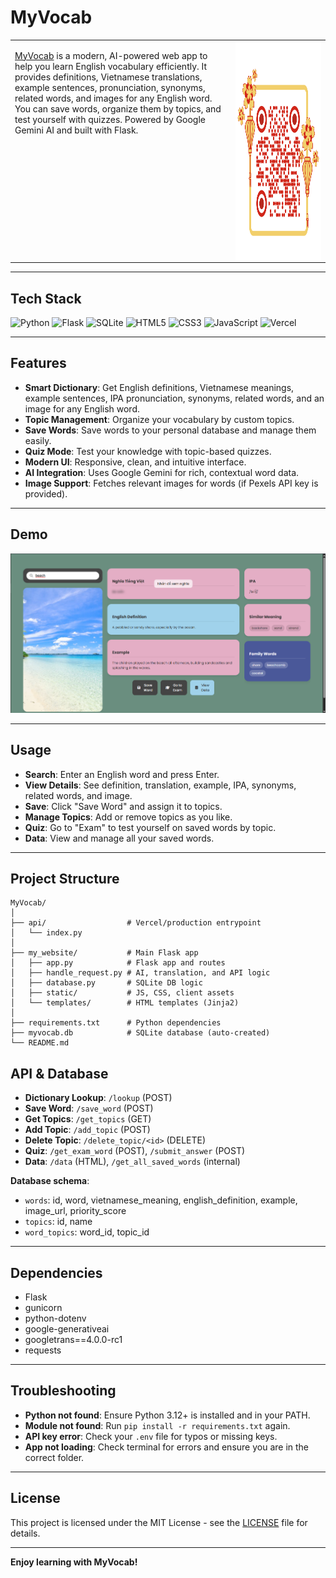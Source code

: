 # MyVocab

<table>
<tr>
<td width="70%" style="vertical-align: top;">

[MyVocab](https://my-vocab-xi.vercel.app/) is a modern, AI-powered web app to help you learn English vocabulary efficiently. It provides definitions, Vietnamese translations, example sentences, pronunciation, synonyms, related words, and images for any English word. You can save words, organize them by topics, and test yourself with quizzes. Powered by Google Gemini AI and built with Flask.

</td>
<td width="30%" style="vertical-align: top; text-align: center;">

<img src="./images/MyVocabQR.png" alt="MyVocab QR" width="350" height="350" style="display: block; margin: 0 auto;">

</td>
</tr>
</table>

---

## Tech Stack

![Python](https://img.shields.io/badge/python-3670A0?style=for-the-badge&logo=python&logoColor=ffdd54)
![Flask](https://img.shields.io/badge/flask-%23000.svg?style=for-the-badge&logo=flask&logoColor=white)
![SQLite](https://img.shields.io/badge/sqlite-%2307405e.svg?style=for-the-badge&logo=sqlite&logoColor=white)
![HTML5](https://img.shields.io/badge/html5-%23E34F26.svg?style=for-the-badge&logo=html5&logoColor=white)
![CSS3](https://img.shields.io/badge/css3-%231572B6.svg?style=for-the-badge&logo=css3&logoColor=white)
![JavaScript](https://img.shields.io/badge/javascript-%23323330.svg?style=for-the-badge&logo=javascript&logoColor=%23F7DF1E)
![Vercel](https://img.shields.io/badge/vercel-%23000000.svg?style=for-the-badge&logo=vercel&logoColor=white)

---

## Features

- **Smart Dictionary**: Get English definitions, Vietnamese meanings, example sentences, IPA pronunciation, synonyms, related words, and an image for any English word.
- **Topic Management**: Organize your vocabulary by custom topics.
- **Save Words**: Save words to your personal database and manage them easily.
- **Quiz Mode**: Test your knowledge with topic-based quizzes.
- **Modern UI**: Responsive, clean, and intuitive interface.
- **AI Integration**: Uses Google Gemini for rich, contextual word data.
- **Image Support**: Fetches relevant images for words (if Pexels API key is provided).

---

## Demo

![search](./images/search.png)

---

## Usage

- **Search**: Enter an English word and press Enter.
- **View Details**: See definition, translation, example, IPA, synonyms, related words, and image.
- **Save**: Click "Save Word" and assign it to topics.
- **Manage Topics**: Add or remove topics as you like.
- **Quiz**: Go to "Exam" to test yourself on saved words by topic.
- **Data**: View and manage all your saved words.

---

## Project Structure

```
MyVocab/
│
├── api/                  # Vercel/production entrypoint
│   └── index.py
│
├── my_website/           # Main Flask app
│   ├── app.py            # Flask app and routes
│   ├── handle_request.py # AI, translation, and API logic
│   ├── database.py       # SQLite DB logic
│   ├── static/           # JS, CSS, client assets
│   └── templates/        # HTML templates (Jinja2)
│
├── requirements.txt      # Python dependencies
├── myvocab.db            # SQLite database (auto-created)
└── README.md
```

## API & Database

- **Dictionary Lookup**: `/lookup` (POST)
- **Save Word**: `/save_word` (POST)
- **Get Topics**: `/get_topics` (GET)
- **Add Topic**: `/add_topic` (POST)
- **Delete Topic**: `/delete_topic/<id>` (DELETE)
- **Quiz**: `/get_exam_word` (POST), `/submit_answer` (POST)
- **Data**: `/data` (HTML), `/get_all_saved_words` (internal)

**Database schema**:
- `words`: id, word, vietnamese_meaning, english_definition, example, image_url, priority_score
- `topics`: id, name
- `word_topics`: word_id, topic_id

---

## Dependencies

- Flask
- gunicorn
- python-dotenv
- google-generativeai
- googletrans==4.0.0-rc1
- requests

---

## Troubleshooting

- **Python not found**: Ensure Python 3.12+ is installed and in your PATH.
- **Module not found**: Run `pip install -r requirements.txt` again.
- **API key error**: Check your `.env` file for typos or missing keys.
- **App not loading**: Check terminal for errors and ensure you are in the correct folder.

---

## License

This project is licensed under the MIT License - see the [LICENSE](LICENSE) file for details.

---

**Enjoy learning with MyVocab!**


